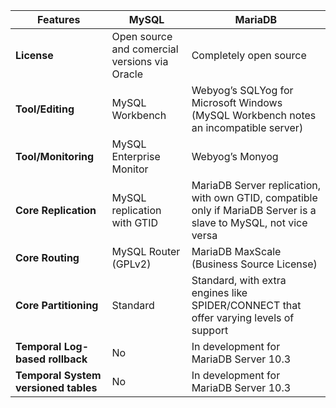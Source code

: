 | Features | MySQL | MariaDB |
|---|---|---|
| **License** | Open source and comercial versions via Oracle	| Completely open source |
| **Tool/Editing** | MySQL Workbench | Webyog’s SQLYog for Microsoft Windows (MySQL Workbench notes an incompatible server) |
| **Tool/Monitoring** | MySQL Enterprise Monitor | Webyog’s Monyog |
| **Core Replication** | MySQL replication with GTID | MariaDB Server replication, with own GTID, compatible only if MariaDB Server is a slave to MySQL, not vice versa |
| **Core Routing** | MySQL Router (GPLv2) | MariaDB MaxScale (Business Source License) |
| **Core Partitioning** | Standard | Standard, with extra engines like SPIDER/CONNECT that offer varying levels of support |
| **Temporal Log-based rollback** | No | In development for MariaDB Server 10.3 |
| **Temporal System versioned tables** | No | In development for MariaDB Server 10.3 |

